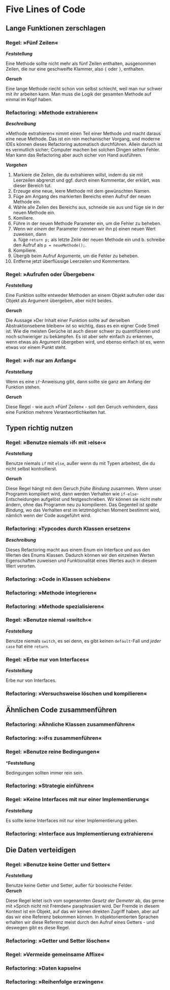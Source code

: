 # Five Lines of Code
## Lange Funktionen zerschlagen
### Regel: »Fünf Zeilen«
***Feststellung***   

Eine Methode sollte nicht mehr als fünf Zeilen enthalten, ausgenommen Zeilen, die nur eine geschweifte Klammer, also `{` oder `}`, enthalten.

***Geruch***

Eine lange Methode riecht schon von selbst schlecht, weil man nur schwer mit ihr arbeiten kann. Man muss die Logik der gesamten Methode auf einmal im Kopf haben. 

### Refactoring: »Methode extrahieren«
***Beschreibung***

»Methode extrahieren« nimmt einen Teil einer Methode und macht daraus eine neue Methode. Das ist ein rein mechanischer Vorgang, und moderne IDEs können dieses Refactoring automatisch durchführen. Allein daruch ist es vermutlich sicher; Computer machen bei solchen Dingen selten Fehler. Man kann das Refactoring aber auch sicher von Hand ausführen.

***Vorgehen***
1. Markiere die Zeilen, die du extrahieren willst, indem du sie mit Leerzeilen abgrenzt und ggf. durch einen Kommentar, der erklärt, was dieser Bereich tut.
2. Erzeuge eine neue, leere Methode mit dem gewünschten Namen.
3. Füge am Angang des markierten Bereichs einen Aufruf der neuen Methode ein.
4. Wähle alle Zeilen des Bereichs aus, schneide sie aus und füge sie in der neuen Methode ein.
5. Komiliere.
6. Führe in der neuen Methode Parameter ein, um die Fehler zu beheben.
7. Wenn wir *einem* der Parameter (nennen wir ihn p) einen neuen Wert zuweisen, dann  
   a. füge ```return p;``` als letzte Zeile der neuen Methode ein und
   b. schreibe den Aufruf als ```p = neueMethode();```.
8. Kompiliere.
9. Übergib beim Aufruf Argumente, um die Fehler zu beheben.
10. Entferne jetzt überflüssige Leerzeilen und Kommentare.

### Regel: »Aufrufen oder Übergeben«
***Feststellung***  

Eine Funktion sollte entweder Methoden an einem Objekt aufrufen oder das Objekt als Argument übergeben, aber nicht beides.

***Geruch***

Die Aussage »Der Inhalt einer Funktion sollte auf derselben Abstraktionsebene bleiben« ist so wichtig, dass es ein eigner Code Smell ist. Wie die meisten Gerüche ist auch dieser schwer zu quantifizieren und noch schwieriger zu bekämpfen. Es ist aber sehr einfach zu erkennen, wenn etwas als Argument übergeben wird, und ebenso einfach ist es, wenn etwas vor einem Punkt steht.


### Regel: »›if‹ nur am Anfang«
***Feststellung***

Wenn es eine `if`-Anweisung gibt, dann sollte sie ganz am Anfang der Funktion stehen.

***Geruch***

Diese Regel - wie auch »Fünf Zeilen« - soll den Geruch verhindern, dass eine Funktion mehrere Verantwortlichkeiten hat. 

## Typen richtig nutzen
### Regel: »Benutze niemals ›if‹ mit ›else‹«
***Feststellung***

Benutze niemals `if` mit `else`, außer wenn du mit Typen arbeitest, die du nicht selbst kontrollierst.

***Geruch***

Diese Regel hängt mit dem Geruch *frühe Bindung* zusammen. Wenn unser Programm kompiliert wird, dann werden Verhalten wie `if-else`-Entscheidungen aufgelöst und festgeschrieben. Wir können sie nicht mehr ändern, ohne das Programm neu zu kompilieren. Das Gegenteil ist *späte Bindung*, wo das Verhalten erst im letztmöglichen Moment bestimmt wird, nämlich wenn der Code ausgeführt wird.

### Refactoring: »Typcodes durch Klassen ersetzen«
***Beschreibung***

Dieses Refactoring macht aus einem Enum ein Interface und aus den Werten des Enums Klassen. Dadurch können wir den einzelnen Werten Eigenschaften zuweisen und Funktionalität eines Wertes auch in diesem Wert verorten.

### Refactoring: »Code in Klassen schieben«
### Refactoring: »Methode integrieren«
### Refactoring: »Methode spezialisieren«
### Regel: »Benutze niemal ›switch‹«
***Feststellung***

Benutze niemals `switch`, es sei denn, es gibt keinen `default`-Fall und *jeder* `case` hat eine `return`.
### Regel: »Erbe nur von Interfaces«
***Feststellung***

Erbe nur von Interfaces.
### Refactoring: »Versuchsweise löschen und kompilieren«
## Ähnlichen Code zusammenführen
### Refactoring: »Ähnliche Klassen zusammenführen«
### Refactoring: »›if‹s zusammenführen«
### Regel: »Benutze reine Bedingungen« 
***Feststellung**

Bedingungen sollten immer rein sein.
### Refactoring: »Strategie einführen«
### Regel: »Keine Interfaces mit nur einer Implementierung«
***Feststellung***

Es sollte keine Interfaces mit nur einer Implementierung geben.
### Refactoring: »Interface aus Implementierung extrahieren«
## Die Daten verteidigen
### Regel: »Benutze keine Getter und Setter«
***Feststellung***

Benutze keine Getter und Setter, außer für boolesche Felder.  
***Geruch***

Diese Regel leitet isch vom sogenannten *Gesetz der Demeter* ab, das gerne mit »Sprich nicht mit Fremden« paraphrasiert wird. Der Fremde in diesem Kontext ist ein Objekt, auf das wir keinen direkten Zugriff haben, aber auf das wir eine Referenz bekommen können. In objektorientierten Sprachen erhalten wir diese Referenz meist durch den Aufruf eines Getters - und deswegen gibt es diese Regel.

### Refactoring: »Getter und Setter löschen«
### Regel: »Vermeide gemeinsame Affixe«
### Refactoring: »Daten kapseln«
### Refactoring: »Reihenfolge erzwingen«

